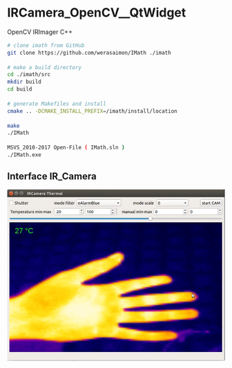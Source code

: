 # IRCamera_OpenCV__QtWidget
OpenCV IRImager C++

```bash
# clone imath from GitHub
git clone https://github.com/werasaimon/IMath ./imath

# make a build directory
cd ./imath/src
mkdir build
cd build

# generate Makefiles and install
cmake .. -DCMAKE_INSTALL_PREFIX=/imath/install/location

make
./IMath

MSVS_2010-2017 Open-File ( IMath.sln )
./IMath.exe
```


## Interface IR_Camera
![gjkabc](https://github.com/werasaimon/IRCamera_OpenCV__QtWidget/blob/main/image/thermal_img.png)
